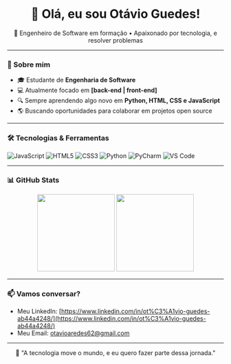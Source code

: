 <h1 align="center">👋 Olá, eu sou Otávio Guedes!</h1>

<p align="center">
  🚀 Engenheiro de Software em formação • Apaixonado por tecnologia, e resolver problemas
</p>

---

### 🧠 Sobre mim

- 🎓 Estudante de **Engenharia de Software**
- 💻 Atualmente focado em **[back-end | front-end]** 
- 🔍 Sempre aprendendo algo novo em **Python, HTML, CSS e JavaScript**
- 🌎 Buscando oportunidades para colaborar em projetos open source

---

### 🛠️ Tecnologias & Ferramentas

![JavaScript](https://img.shields.io/badge/-JavaScript-F7DF1E?logo=javascript&logoColor=000)
![HTML5](https://img.shields.io/badge/-HTML5-E34F26?logo=html5&logoColor=fff)
![CSS3](https://img.shields.io/badge/-CSS3-1572B6?logo=css3&logoColor=fff)
![Python](https://img.shields.io/badge/-Python-3776AB?logo=python&logoColor=fff)
![PyCharm](https://img.shields.io/badge/-PyCharm-000000?logo=pycharm&logoColor=green)
![VS Code](https://img.shields.io/badge/-VS%20Code-007ACC?logo=visual-studio-code&logoColor=fff)

<!--tecnologias que eu uso -->

---

### 📊 GitHub Stats

<p align="center">
  <img height="180em" src="https://github-readme-stats.vercel.app/api?username=PandaLoko27&show_icons=true&theme=tokyonight&count_private=true"/>
  <img height="180em" src="https://github-readme-stats.vercel.app/api/top-langs/?username=PandaLoko27&layout=compact&theme=tokyonight"/>
</p>

---

### 📫 Vamos conversar?

- Meu LinkedIn: [https://www.linkedin.com/in/ot%C3%A1vio-guedes-ab44a4248/](https://www.linkedin.com/in/ot%C3%A1vio-guedes-ab44a4248/)
- Meu Email: [otavioaredes62@gmail.com](otavioaredes62@email.com)

---

<p align="center">
  💬 "A tecnologia move o mundo, e eu quero fazer parte dessa jornada."
</p>

